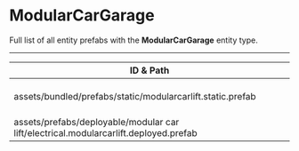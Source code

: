 # ModularCarGarage
Full list of all <Badge type="warning" text="2"/> entity prefabs with the **ModularCarGarage** entity type.

---
| ID & Path |
| --- |
| <a href="#3844433950"><Badge id="3844433950" type="tip" text="#"/></a> <Badge type="tip" text="3844433950"/> <Badge type="info" text="RealmedRemove"/> <Badge type="info" text="EmissionToggle"/> <Badge type="info" text="EmissionToggle"/> <br> assets/bundled/prefabs/static/modularcarlift.static.prefab |
| <a href="#428217161"><Badge id="428217161" type="tip" text="#"/></a> <Badge type="tip" text="428217161"/> <Badge type="info" text="RealmedRemove"/> <Badge type="info" text="EmissionToggle"/> <Badge type="info" text="EmissionToggle"/> <Badge type="info" text="GroundWatch"/> <Badge type="info" text="DeployableDecay"/> <Badge type="info" text="Gibbable"/> <Badge type="info" text="DestroyOnGroundMissing"/> <Badge type="info" text="Construction"/> <Badge type="info" text="Deployable"/> <br> assets/prefabs/deployable/modular car lift/electrical.modularcarlift.deployed.prefab |
